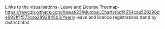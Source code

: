 Links to the visualisations-
Leave and License Treemap- https://rawcdn.githack.com/Irawati23/Mumbai_Charts/bdf4354caa528296de993ff1f573caa2892845b3/Yearly leave and licence registrations trend by district.html
